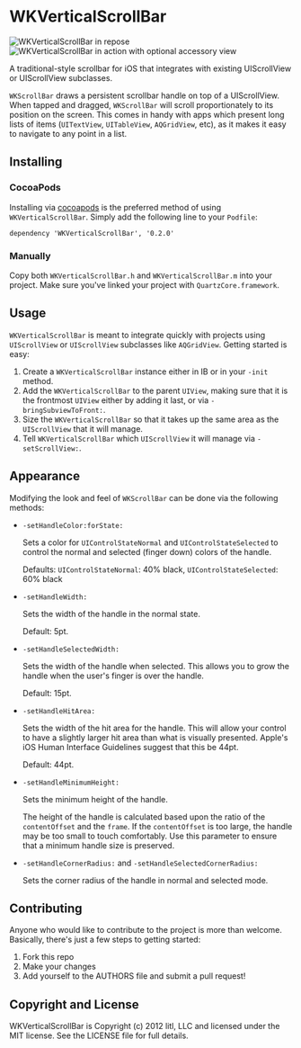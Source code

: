 # WKVerticalScrollBar

![WKVerticalScrollBar in repose](https://raw.github.com/litl/WKVerticalScrollBar/master/images/demo-02.png)
![WKVerticalScrollBar in action with optional accessory view](https://raw.github.com/litl/WKVerticalScrollBar/master/images/demo-01.png)

A traditional-style scrollbar for iOS that integrates with existing UIScrollView or UIScrollView subclasses.

`WKScrollBar` draws a persistent scrollbar handle on top of a UIScrollView.  When tapped and dragged, `WKScrollBar` will scroll proportionately to its position on the screen.  This comes in handy with apps which present long lists of items (`UITextView`, `UITableView`, `AQGridView`, etc), as it makes it easy to navigate to any point in a list.

## Installing
### CocoaPods
Installing via [cocoapods](http://cocoapods.org) is the preferred method of using `WKVerticalScrollBar`.  Simply add the following line to your `Podfile`:

    dependency 'WKVerticalScrollBar', '0.2.0'
        
### Manually
Copy both `WKVerticalScrollBar.h` and `WKVerticalScrollBar.m` into your project.  Make sure you've linked your project with `QuartzCore.framework`.

## Usage
`WKVerticalScrollBar` is meant to integrate quickly with projects using `UIScrollView` or `UIScrollView` subclasses like  `AQGridView`.  Getting started is easy:

1. Create a `WKVerticalScrollBar` instance either in IB or in your `-init` method.
2. Add the `WKVerticalScrollBar` to the parent `UIView`, making sure that it is the frontmost `UIView` either by adding it last, or via `-bringSubviewToFront:`.
3. Size the `WKVerticalScrollBar` so that it takes up the same area as the `UIScrollView` that it will manage.
4. Tell `WKVerticalScrollBar` which `UIScrollView` it will manage via `-setScrollView:`.

## Appearance
Modifying the look and feel of `WKScrollBar` can be done via the following methods:

* `-setHandleColor:forState:`

    Sets a color for `UIControlStateNormal` and `UIControlStateSelected` to control the normal and selected (finger down) colors of the handle.
    
    Defaults: `UIControlStateNormal`: 40% black, `UIControlStateSelected`: 60% black

* `-setHandleWidth:`

    Sets the width of the handle in the normal state.
    
    Default: 5pt.
    
* `-setHandleSelectedWidth:`

    Sets the width of the handle when selected.  This allows you to grow the handle when the user's finger is over the handle.
    
    Default: 15pt.
    
* `-setHandleHitArea:`

    Sets the width of the hit area for the handle.  This will allow your control to have a slightly larger hit area than what is visually presented.  Apple's iOS Human Interface Guidelines suggest that this be 44pt.
    
    Default: 44pt.
    
* `-setHandleMinimumHeight:`

    Sets the minimum height of the handle.
    
    The height of the handle is calculated based upon the ratio of the `contentOffset` and the `frame`.  If the `contentOffset` is too large, the handle may be too small to touch comfortably.  Use this parameter to ensure that a minimum handle size is preserved.
    
* `-setHandleCornerRadius:` and `-setHandleSelectedCornerRadius:`

    Sets the corner radius of the handle in normal and selected mode.

## Contributing
Anyone who would like to contribute to the project is more than welcome.
Basically, there's just a few steps to getting started:

1. Fork this repo
2. Make your changes
3. Add yourself to the AUTHORS file and submit a pull request!

## Copyright and License
WKVerticalScrollBar is Copyright (c) 2012 litl, LLC and licensed under the MIT license. See the LICENSE file for full details.
